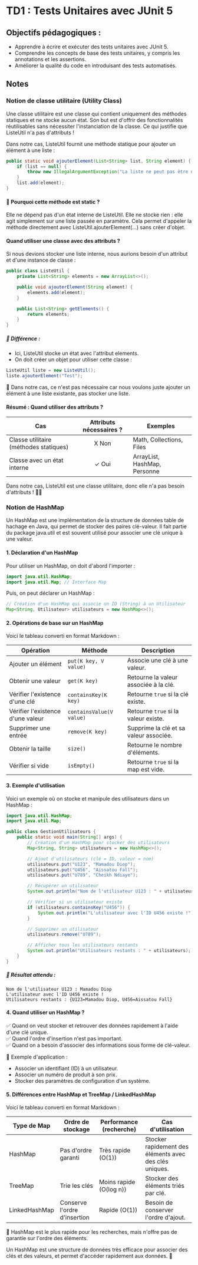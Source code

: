 # TD1 : Tests Unitaires avec JUnit 5

## Objectifs pédagogiques :

- Apprendre à écrire et exécuter des tests unitaires avec JUnit 5.
- Comprendre les concepts de base des tests unitaires, y compris les annotations et les assertions.
- Améliorer la qualité du code en introduisant des tests automatisés.

## Notes

### Notion de classe utilitaire (Utility Class)
Une classe utilitaire est une classe qui contient uniquement des méthodes statiques et ne stocke aucun état. 
Son but est d'offrir des fonctionnalités réutilisables sans nécessiter l'instanciation de la classe.
Ce qui justifie que ListeUtil n'a pas d'attributs !

Dans notre cas, ListeUtil fournit une méthode statique pour ajouter un élément à une liste :

```java
public static void ajouterElement(List<String> list, String element) {
    if (list == null) {
        throw new IllegalArgumentException("La liste ne peut pas être null.");
    }
    list.add(element);
}
```
#### 📌 Pourquoi cette méthode est static ?

Elle ne dépend pas d'un état interne de ListeUtil.
Elle ne stocke rien : elle agit simplement sur une liste passée en paramètre.
Cela permet d'appeler la méthode directement avec ListeUtil.ajouterElement(...) sans créer d'objet.

#### Quand utiliser une classe avec des attributs ?
Si nous devions stocker une liste interne, nous aurions besoin d'un attribut et d'une instance de classe :

```java
public class ListeUtil {
    private List<String> elements = new ArrayList<>();

    public void ajouterElement(String element) {
        elements.add(element);
    }

    public List<String> getElements() {
        return elements;
    }
}
```

##### 📌 Différence :

- Ici, ListeUtil stocke un état avec l'attribut elements.
- On doit créer un objet pour utiliser cette classe :
```java
ListeUtil liste = new ListeUtil();
liste.ajouterElement("Test");
```

🔴 Dans notre cas, ce n'est pas nécessaire car nous voulons juste ajouter un élément à une liste existante, pas stocker une liste.

#### Résumé : Quand utiliser des attributs ?

| Cas | Attributs nécessaires ? | Exemples |
| --- | :-------------------: | --- |
| Classe utilitaire (méthodes statiques) | X Non | Math, Collections, Files |
| Classe avec un état interne | ✓ Oui | ArrayList, HashMap, Personne |

Dans notre cas, ListeUtil est une classe utilitaire, donc elle n'a pas besoin d'attributs ! 🚀✅

### Notion de HashMap
Un HashMap est une implémentation de la structure de données table de hachage en Java, 
qui permet de stocker des paires clé-valeur. Il fait partie du package java.util et est souvent utilisé pour associer une clé unique à une valeur.

#### 1. Déclaration d'un HashMap
Pour utiliser un HashMap, on doit d'abord l'importer :
```java
import java.util.HashMap;
import java.util.Map; // Interface Map
```
Puis, on peut déclarer un HashMap :
```java
// Création d'un HashMap qui associe un ID (String) à un Utilisateur
Map<String, Utilisateur> utilisateurs = new HashMap<>();
```

#### 2. Opérations de base sur un HashMap
Voici le tableau converti en format Markdown :

| Opération | Méthode | Description |
| --- | --- | --- |
| Ajouter un élément | `put(K key, V value)` | Associe une clé à une valeur. |
| Obtenir une valeur | `get(K key)` | Retourne la valeur associée à la clé. |
| Vérifier l'existence d'une clé | `containsKey(K key)` | Retourne `true` si la clé existe. |
| Vérifier l'existence d'une valeur | `containsValue(V value)` | Retourne `true` si la valeur existe. |
| Supprimer une entrée | `remove(K key)` | Supprime la clé et sa valeur associée. |
| Obtenir la taille | `size()` | Retourne le nombre d'éléments. |
| Vérifier si vide | `isEmpty()` | Retourne `true` si la map est vide. |

#### 3. Exemple d'utilisation
Voici un exemple où on stocke et manipule des utilisateurs dans un HashMap :
```java
import java.util.HashMap;
import java.util.Map;

public class GestionUtilisateurs {
    public static void main(String[] args) {
        // Création d'un HashMap pour stocker des utilisateurs
        Map<String, String> utilisateurs = new HashMap<>();

        // Ajout d'utilisateurs (clé = ID, valeur = nom)
        utilisateurs.put("U123", "Mamadou Diop");
        utilisateurs.put("U456", "Aissatou Fall");
        utilisateurs.put("U789", "Cheikh Ndiaye");

        // Récupérer un utilisateur
        System.out.println("Nom de l'utilisateur U123 : " + utilisateurs.get("U123"));

        // Vérifier si un utilisateur existe
        if (utilisateurs.containsKey("U456")) {
            System.out.println("L'utilisateur avec l'ID U456 existe !");
        }

        // Supprimer un utilisateur
        utilisateurs.remove("U789");

        // Afficher tous les utilisateurs restants
        System.out.println("Utilisateurs restants : " + utilisateurs);
    }
}
```
##### 📌 Résultat attendu :
```
Nom de l'utilisateur U123 : Mamadou Diop
L'utilisateur avec l'ID U456 existe !
Utilisateurs restants : {U123=Mamadou Diop, U456=Aissatou Fall}
```
#### 4. Quand utiliser un HashMap ?
✅ Quand on veut stocker et retrouver des données rapidement à l'aide d'une clé unique.<br>
✅ Quand l'ordre d'insertion n'est pas important.<br>
✅ Quand on a besoin d'associer des informations sous forme de clé-valeur.<br>

🚀 Exemple d'application :

- Associer un identifiant (ID) à un utilisateur.
- Associer un numéro de produit à son prix.
- Stocker des paramètres de configuration d'un système.

#### 5. Différences entre HashMap et TreeMap / LinkedHashMap

Voici le tableau converti en format Markdown :

| Type de Map | Ordre de stockage | Performance (recherche) | Cas d'utilisation |
| --- | --- | --- | --- |
| HashMap | Pas d'ordre garanti | Très rapide (O(1)) | Stocker rapidement des éléments avec des clés uniques. |
| TreeMap | Trie les clés | Moins rapide (O(log n)) | Stocker des éléments triés par clé. |
| LinkedHashMap | Conserve l'ordre d'insertion | Rapide (O(1)) | Besoin de conserver l'ordre d'ajout. |

🔴 HashMap est le plus rapide pour les recherches, mais n'offre pas de garantie sur l'ordre des éléments.<br>

Un HashMap est une structure de données très efficace pour associer des clés et des valeurs, et permet d'accéder rapidement aux données. 🚀


